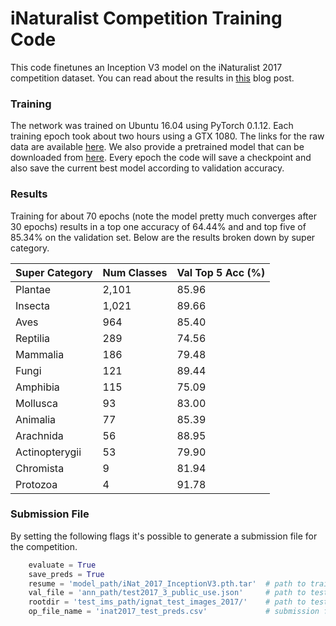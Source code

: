 # iNaturalist Competition Training Code

This code finetunes an Inception V3 model on the iNaturalist 2017 competition dataset. 
You can read about the results in [this](https://medium.com/@macaodha/inaturalist-2017-species-classification-challenge-4ff4d1499279) blog post.


### Training
The network was trained on Ubuntu 16.04 using PyTorch 0.1.12. Each training epoch took about two hours using a GTX 1080. 
The links for the raw data are available [here](https://github.com/visipedia/inat_comp).
We also provide a pretrained model that can be downloaded from [here](http://vision.caltech.edu/~macaodha/inat2017/iNat_2017_InceptionV3.pth.tar).
Every epoch the code will save a checkpoint and also save the current best model according to validation accuracy.


### Results
Training for about 70 epochs (note the model pretty much converges after 30 epochs) results in a top one accuracy of 64.44% and and top five of 85.34% on the validation set. 
Below are the results broken down by super category.

| Super Category |	Num Classes	| Val Top 5 Acc (%)|
|------|---------------|-------------|
Plantae|2,101|85.96|
Insecta|1,021|89.66|
Aves|964|85.40|
Reptilia|289|74.56|
Mammalia|186|79.48|
Fungi|121|89.44|
Amphibia|115|75.09|
Mollusca|93|83.00|
Animalia|77|85.39|
Arachnida|56|88.95|
Actinopterygii|53|79.90|
Chromista|9|81.94|
Protozoa|4|91.78|



### Submission File
By setting the following flags it's possible to generate a submission file for the competition. 
```python 
    evaluate = True
    save_preds = True
    resume = 'model_path/iNat_2017_InceptionV3.pth.tar'  # path to trained model
    val_file = 'ann_path/test2017_3_public_use.json'     # path to test file
    rootdir = 'test_ims_path/ignat_test_images_2017/'    # path to test images
    op_file_name = 'inat2017_test_preds.csv'             # submission filename
```

